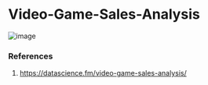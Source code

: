 # Video-Game-Sales-Analysis

![image](https://user-images.githubusercontent.com/69152112/221860857-f31837e1-cfb7-4380-ac74-ce16bdaef1bd.png)

### References
1. https://datascience.fm/video-game-sales-analysis/
